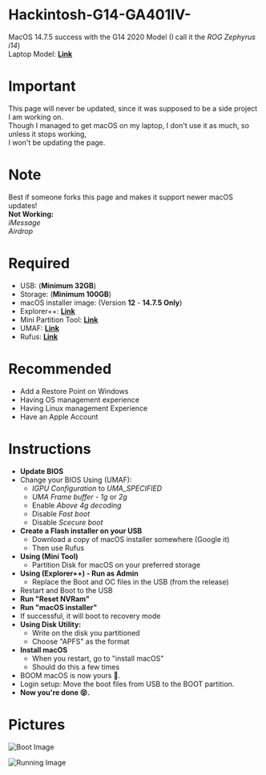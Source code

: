 # Hackintosh-G14-GA401IV-
MacOS 14.7.5 success with the G14 2020 Model (I call it the *ROG Zephyrus i14*)<br>
Laptop Model: **[Link](https://rog.asus.com/laptops/rog-zephyrus/rog-zephyrus-g14-series/)**
# Important
This page will never be updated, since it was supposed to be a side project I am working on.<br>
Though I managed to get macOS on my laptop, I don't use it as much, so unless it stops working,<br> 
I won't be updating the page.
# Note 
Best if someone forks this page and makes it support newer macOS updates!<br>
**Not Working:**<br>
*iMessage*<br>
*Airdrop*<br>
# Required
- USB: (**Minimum 32GB**)
- Storage: (**Minimum 100GB**)
- macOS installer image: (Version **12** - **14.7.5 Only**)
- Explorer++: **[Link](https://explorerplusplus.com/)**
- Mini Partition Tool: **[Link](https://www.partitionwizard.com/)**
- UMAF: **[Link](https://github.com/DavidS95/Smokeless_UMAF/)**
- Rufus: **[Link](https://rufus.ie/en/)**
# Recommended
- Add a Restore Point on Windows
- Having OS management experience
- Having Linux management Experience
- Have an Apple Account
# Instructions
- **Update BIOS**
- Change your BIOS Using (UMAF):
  - *IGPU Configuration* to *UMA_SPECIFIED*
  - *UMA Frame buffer* - *1g* or *2g*
  - Enable *Above 4g decoding*
  - Disable *Fast boot*
  - Disable *Scecure boot*
- **Create a Flash installer on your USB**
  - Download a copy of macOS installer somewhere (Google it)
  - Then use Rufus
- **Using (Mini Tool)**
  - Partition Disk for macOS on your preferred storage
- **Using (Explorer++) - Run as Admin**
  - Replace the Boot and OC files in the USB (from the release)
-  Restart and Boot to the USB
- **Run "Reset NVRam"** 
- **Run "macOS installer"**
- If successful, it will boot to recovery mode
- **Using Disk Utility:**
  - Write on the disk you partitioned
  - Choose "APFS" as the format
- **Install macOS**
  - When you restart, go to "install macOS"
  - Should do this a few times
- BOOM macOS is now yours 🤯.
- Login setup: Move the boot files from USB to the BOOT partition.
- **Now you're done 😝.**

# Pictures 
![Boot Image](https://github.com/user-attachments/assets/a3bc7385-e4f5-43e3-af54-cc5d75e3c399)

![Running Image](https://github.com/user-attachments/assets/3f32d1c7-7267-4a61-8306-2aac579ecbb9)

